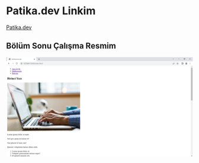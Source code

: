 # Patika.dev Linkim
[Patika.dev](https://app.patika.dev/ozanbyrm)
## Bölüm Sonu Çalışma Resmim
![Ödev Resim](/img/2022-10-25%20(26).png)